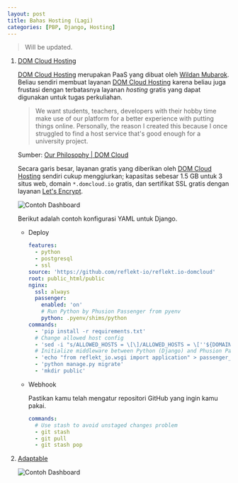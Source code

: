 ```yaml
---
layout: post
title: Bahas Hosting (Lagi)
categories: [PBP, Django, Hosting]
---
```


> Will be updated.

1. [DOM Cloud Hosting]

    [DOM Cloud Hosting] merupakan PaaS yang dibuat oleh [Wildan Mubarok](https://wellosoft.net/). Beliau sendiri membuat layanan [DOM Cloud Hosting] karena beliau juga frustasi dengan terbatasnya layanan *hosting* gratis yang dapat digunakan untuk tugas perkuliahan.

    > We want students, teachers, developers with their hobby time make use of our platform for a better experience with putting things online. Personally, the reason I created this because I once struggled to find a host service that's good enough for a university project.

    Sumber: [Our Philosophy | DOM Cloud](https://domcloud.co/docs/intro/philosophy)

    Secara garis besar, layanan gratis yang diberikan oleh [DOM Cloud Hosting] sendiri cukup menggiurkan; kapasitas sebesar 1.5 GB untuk 3 situs web, domain `*.domcloud.io` gratis, dan sertifikat SSL gratis dengan layanan [Let's Encrypt](https://letsencrypt.org/).

    ![Contoh Dashboard](https://i.ibb.co/TwbSTwD/Screenshot-2023-05-02-06-13-05.jpg)

    Berikut adalah contoh konfigurasi YAML untuk Django.

    - Deploy

      ```yaml
      features:
        - python
        - postgresql
        - ssl
      source: 'https://github.com/reflekt-io/reflekt.io-domcloud'
      root: public_html/public
      nginx:
        ssl: always
        passenger:
          enabled: 'on'
          # Run Python by Phusion Passenger from pyenv
          python: .pyenv/shims/python
      commands:
        - 'pip install -r requirements.txt'
        # Change allowed host config
        - 'sed -i "s/ALLOWED_HOSTS = \[\]/ALLOWED_HOSTS = \[''${DOMAIN}''\]/g" reflekt_io/settings.py'
        # Initialize middleware between Python (Django) and Phusion Passenger
        - 'echo "from reflekt_io.wsgi import application" > passenger_wsgi.py'
        - 'python manage.py migrate'
        - 'mkdir public'
      ```

    - Webhook

      Pastikan kamu telah mengatur repositori GitHub yang ingin kamu pakai.

      ```yaml
      commands:
        # Use stash to avoid unstaged changes problem
        - git stash
        - git pull
        - git stash pop
      ```

2. [Adaptable]

    ![Contoh Dashboard](https://i.ibb.co/6RnKVhP/Screenshot-2023-05-02-00-07-01.jpg)

[DOM Cloud Hosting]: https://domcloud.co/
[Adaptable]: https://adaptable.io/
